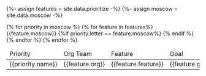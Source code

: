 {%- assign features = site.data.prioritize -%}
{%- assign moscow = site.data.moscow -%}
<table>
    <thead>
        <td>Priority</td>
        <td>Org Team</td>
        <td>Feature</td>
        <td>Goal</td>
        <td>Deadline</td>
    </thead>
    <tbody>
        {% for priority in moscow %}
            {% for feature in features%}
                {{feature.moscow}}
                {%if priority.letter == feature.moscow%}
                <tr>
                    <td>{{priority.name}}</td>
                    <td>
                        {{feature.org}}
                    </td>
                    <td>
                        {{feature.feature}}
                    </td>
                    <td>
                        {{feature.goal}}
                    </td>
                    <td>
                        {{feature.deadline}}
                    </td>
                </tr>
                {% endif %}
            {% endfor %}
        {% endfor %}
    </tbody>
</table>

